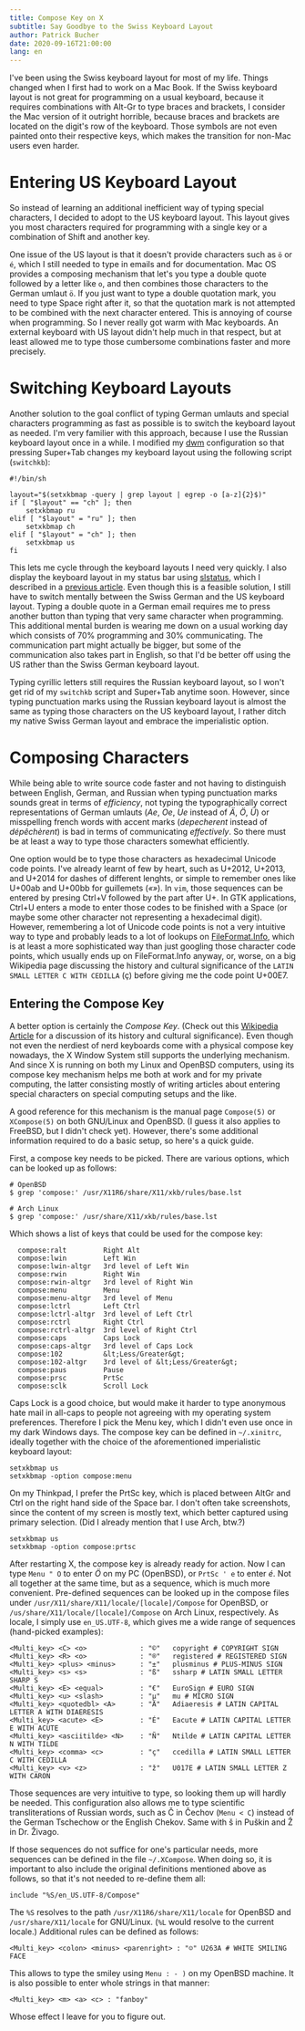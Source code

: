 ```yaml
---
title: Compose Key on X
subtitle: Say Goodbye to the Swiss Keyboard Layout
author: Patrick Bucher
date: 2020-09-16T21:00:00
lang: en
---
```


I've been using the Swiss keyboard layout for most of my life. Things changed
when I first had to work on a Mac Book. If the Swiss keyboard layout is not
great for programming on a usual keyboard, because it requires combinations with
Alt-Gr to type braces and brackets, I consider the Mac version of it outright
horrible, because braces and brackets are located on the digit's row of the
keyboard. Those symbols are not even painted onto their respective keys, which
makes the transition for non-Mac users even harder.

# Entering US Keyboard Layout

So instead of learning an additional inefficient way of typing special
characters, I decided to adopt to the US keyboard layout. This layout gives you
most characters required for programming with a single key or a combination of
Shift and another key.

One issue of the US layout is that it doesn't provide characters such as `ö` or
`é`, which I still needed to type in emails and for documentation. Mac OS
provides a composing mechanism that let's you type a double quote followed by a
letter like `o`, and then combines those characters to the German umlaut `ö`. If
you just want to type a double quotation mark, you need to type Space right
after it, so that the quotation mark is not attempted to be combined with the
next character entered. This is annoying of course when programming. So I never
really got warm with Mac keyboards. An external keyboard with US layout didn't
help much in that respect, but at least allowed me to type those cumbersome
combinations faster and more precisely.

# Switching Keyboard Layouts

Another solution to the goal conflict of typing German umlauts and special
characters programming as fast as possible is to switch the keyboard layout as
needed. I'm very familier with this approach, because I use the Russian keyboard
layout once in a while. I modified my [dwm](http://dwm.suckless.org/)
configuration so that pressing Super+Tab changes my keyboard layout using the
following script (`switchkb`):

    #!/bin/sh

    layout="$(setxkbmap -query | grep layout | egrep -o [a-z]{2}$)"
    if [ "$layout" == "ch" ]; then
        setxkbmap ru
    elif [ "$layout" = "ru" ]; then
        setxkbmap ch
    elif [ "$layout" = "ch" ]; then
        setxkbmap us
    fi

This lets me cycle through the keyboard layouts I need very quickly. I also
display the keyboard layout in my status bar using
[slstatus](http://tools.suckless.org/slstatus/), which I described in a
[previous article](/articles/2020-09-05-openbsd-on-the-desktop-part-i.html).
Even though this is a feasible solution, I still have to switch mentally between
the Swiss German and the US keyboard layout. Typing a double quote in a German
email requires me to press another button than typing that very same character
when programming. This additional mental burden is wearing me down on a usual
working day which consists of 70% programming and 30% communicating. The
communication part might actually be bigger, but some of the communication also
takes part in English, so that I'd be better off using the US rather than the
Swiss German keyboard layout.

Typing cyrillic letters still requires the Russian keyboard layout, so I won't
get rid of my `switchkb` script and Super+Tab anytime soon. However, since
typing punctuation marks using the Russian keyboard layout is almost the same as
typing those characters on the US keyboard layout, I rather ditch my native
Swiss German layout and embrace the imperialistic option.

# Composing Characters

While being able to write source code faster and not having to distinguish
between English, German, and Russian when typing punctuation marks sounds great
in terms of _efficiency_, not typing the typographically correct representations
of German umlauts (_Ae_, _Oe_, _Ue_ instead of _Ä_, _Ö_, _Ü_) or misspelling
french words with accent marks (_depecherent_ instead of _dépêchèrent_) is bad
in terms of communicating _effectively_. So there must be at least a way to type
those characters somewhat efficiently.

One option would be to type those characters as hexadecimal Unicode code points.
I've already learnt of few by heart, such as U+2012, U+2013, and U+2014 for
dashes of different lenghts, or simple to remember ones like U+00ab and U+00bb
for guillemets (_«»_). In `vim`, those sequences can be entered by presing
Ctrl+V followed by the part after U+. In GTK applications, Ctrl+U enters a mode
to enter those codes to be finished with a Space (or maybe some other character
not representing a hexadecimal digit). However, remembering a lot of Unicode
code points is not a very intuitive way to type and probably leads to a lot of
lookups on [FileFormat.Info](https://www.fileformat.info), which is at least a
more sophisticated way than just googling those character code points, which
usually ends up on FileFormat.Info anyway, or, worse, on a big Wikipedia page
discussing the history and cultural significance of the `LATIN SMALL LETTER C
WITH CEDILLA` (ç) before giving me the code point U+00E7.

## Entering the Compose Key

A better option is certainly the _Compose Key_. (Check out this [Wikipedia
Article](https://en.wikipedia.org/wiki/Compose_key) for a discussion of its
history and cultural significance). Even though not even the nerdiest of nerd
keyboards come with a physical compose key nowadays, the X Window System still
supports the underlying mechanism. And since X is running on both my Linux and
OpenBSD computers, using its compose key mechanism helps me both at work and for
my private computing, the latter consisting mostly of writing articles about
entering special characters on special computing setups and the like.

A good reference for this mechanism is the manual page `Compose(5)` or
`XCompose(5)` on both GNU/Linux and OpenBSD. (I guess it also applies to
FreeBSD, but I didn't check yet). However, there's some additional information
required to do a basic setup, so here's a quick guide.

First, a compose key needs to be picked. There are various options, which can be
looked up as follows:

    # OpenBSD
    $ grep 'compose:' /usr/X11R6/share/X11/xkb/rules/base.lst

    # Arch Linux
    $ grep 'compose:' /usr/share/X11/xkb/rules/base.lst

Which shows a list of keys that could be used for the compose key:

      compose:ralt         Right Alt
      compose:lwin         Left Win
      compose:lwin-altgr   3rd level of Left Win
      compose:rwin         Right Win
      compose:rwin-altgr   3rd level of Right Win
      compose:menu         Menu
      compose:menu-altgr   3rd level of Menu
      compose:lctrl        Left Ctrl
      compose:lctrl-altgr  3rd level of Left Ctrl
      compose:rctrl        Right Ctrl
      compose:rctrl-altgr  3rd level of Right Ctrl
      compose:caps         Caps Lock
      compose:caps-altgr   3rd level of Caps Lock
      compose:102          &lt;Less/Greater&gt;
      compose:102-altgr    3rd level of &lt;Less/Greater&gt;
      compose:paus         Pause
      compose:prsc         PrtSc
      compose:sclk         Scroll Lock

Caps Lock is a good choice, but would make it harder to type anonymous hate mail
in all-caps to people not agreeing with my operating system preferences.
Therefore I pick the Menu key, which I didn't even use once in my dark Windows
days. The compose key can be defined in `~/.xinitrc`, ideally together with the
choice of the aforementioned imperialistic keyboard layout:

    setxkbmap us
    setxkbmap -option compose:menu

On my Thinkpad, I prefer the PrtSc key, which is placed between AltGr and Ctrl
on the right hand side of the Space bar. I don't often take screenshots, since the
content of my screen is mostly text, which better captured using primary
selection. (Did I already mention that I use Arch, btw.?)

    setxkbmap us
    setxkbmap -option compose:prtsc

After restarting X, the compose key is already ready for action. Now I can type
`Menu " O` to enter _Ö_ on my PC (OpenBSD), or `PrtSc ' e` to enter _é_. Not all
together at the same time, but as a sequence, which is much more convenient.
Pre-defined sequences can be looked up in the compose files under
`/usr/X11/share/X11/locale/[locale]/Compose` for OpenBSD, or
`/us/share/X11/locale/[locale]/Compose` on Arch Linux, respectively. As locale,
I simply use `en_US.UTF-8`, which gives me a wide range of sequences
(hand-picked examples):

    <Multi_key> <C> <o> 			: "©"   copyright # COPYRIGHT SIGN
    <Multi_key> <R> <o> 			: "®"   registered # REGISTERED SIGN
    <Multi_key> <plus> <minus>     	: "±"   plusminus # PLUS-MINUS SIGN
    <Multi_key> <s> <s>            	: "ß"   ssharp # LATIN SMALL LETTER SHARP S
    <Multi_key> <E> <equal>        	: "€"   EuroSign # EURO SIGN
    <Multi_key> <u> <slash> 		: "µ"   mu # MICRO SIGN
    <Multi_key> <quotedbl> <A>     	: "Ä"   Adiaeresis # LATIN CAPITAL LETTER A WITH DIAERESIS
    <Multi_key> <acute> <E>        	: "É"   Eacute # LATIN CAPITAL LETTER E WITH ACUTE
    <Multi_key> <asciitilde> <N>   	: "Ñ"   Ntilde # LATIN CAPITAL LETTER N WITH TILDE
    <Multi_key> <comma> <c>        	: "ç"   ccedilla # LATIN SMALL LETTER C WITH CEDILLA
    <Multi_key> <v> <z> 			: "ž"   U017E # LATIN SMALL LETTER Z WITH CARON

Those sequences are very intuitive to type, so looking them up will hardly be
needed. This configuration also allows me to type scientific transliterations of
Russian words, such as Č in Čechov (`Menu < C`) instead of the German Tschechow
or the English Chekov. Same with š in Puškin and Ž in Dr. Živago.

If those sequences do not suffice for one's particular needs, more sequences can
be defined in the file `~/.XCompose`. When doing so, it is important to also
include the original definitions mentioned above as follows, so that it's not
needed to re-define them all:

    include "%S/en_US.UTF-8/Compose"

The `%S` resolves to the path `/usr/X11R6/share/X11/locale` for OpenBSD and
`/usr/share/X11/locale` for GNU/Linux. (`%L` would resolve to the current
locale.) Additional rules can be defined as follows:

    <Multi_key> <colon> <minus> <parenright> : "☺" U263A # WHITE SMILING FACE

This allows to type the smiley using `Menu : - )` on my OpenBSD machine. It is
also possible to enter whole strings in that manner:

    <Multi_key> <m> <a> <c> : "fanboy"

Whose effect I leave for you to figure out.

